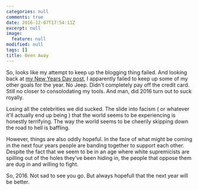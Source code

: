 ```yaml
---
categories: null
comments: true
date: 2016-12-07T17:54:11Z
excerpt: null
image:
  feature: null
modified: null
tags: []
title: Been Away
---
```


So, looks like my attempt to keep up the blogging thing failed. And looking back
at [my New Years Day post](/2016/01/01/heading-into-2016/), I apparently failed
to keep up some of my other goals for the year. No Jeep. Didn't completely pay
off the credit card. Still no closer to consolodating my tools. And man, did
2016 turn out to suck royally.

Losing all the celebrities we did sucked. The slide into facism ( or whatever
it'll actually end up being ) that the world seems to be experiencing is
honestly terrifying. The way the world seems to be cheerily skipping down the
road to hell is baffling. 

However, things are also oddly hopeful. In the face of what might be coming in
the next four years people are banding together to support each other. Despite
the fact that we seem to be in an age where white supremicists are spilling out
of the holes they've been hiding in, the people that oppose them are dug in and
willing to fight.

So, 2016. Not sad to see you go. But always hopefull that the next year will be
better.
